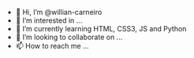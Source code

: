 - 👋 Hi, I’m @willian-carneiro
- 👀 I’m interested in ...
- 🌱 I’m currently learning HTML, CSS3, JS and Python
- 💞️ I’m looking to collaborate on ...
- 📫 How to reach me ...

<!---
willian-carneiro/willian-carneiro is a ✨ special ✨ repository because its `README.md` (this file) appears on your GitHub profile.
You can click the Preview link to take a look at your changes.
--->
